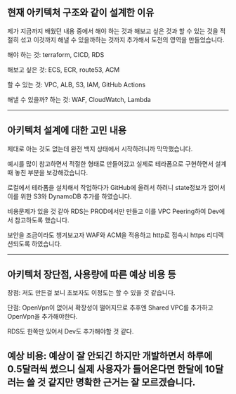 ## 현재 아키텍처 구조와 같이 설계한 이유
제가 지금까지 배웠던 내용 중에서 해야 하는 것과 해보고 싶은 것과 할 수 있는 것을 적절히 섞고 이것까지 해낼 수 있을까하는 것까지 추가해서 도전의 영역을 만들었습니다.

해야 하는 것: terraform, CICD, RDS

해보고 싶은 것: ECS, ECR, route53, ACM

할 수 있는 것: VPC, ALB, S3, IAM, GitHub Actions

해낼 수 있을까? 하는 것: WAF, CloudWatch, Lambda

---
## 아키텍처 설계에 대한 고민 내용
제대로 아는 것도 없는데 완전 백지 상태에서 시작하려니까 막막했습니다.

예시를 많이 참고하면서 적절한 형태로 만들어갔고 실제로 테라폼으로 구현하면서 설계 때 놓친 부분을 보강해갔습니다.

로컬에서 테라폼을 설치해서 작업하다가 GitHub에 올려서 하려니 state정보가 없어서 이를 위한 S3와 DynamoDB 추가를 하였습니다.

비용문제가 있을 것 같아 RDS는 PROD에서만 만들고 이를 VPC Peering하여 Dev에서 참고하도록 했습니다.

보안을 조금이라도 챙겨보고자 WAF와 ACM을 적용하고 http로 접속시 https 리디렉션되도록 하였습니다.

---
## 아키텍처 장단점, 사용량에 따른 예상 비용 등
장점: 저도 만든걸 보니 초보자도 이정도는 할 수 있을 것 같습니다.

단점: OpenVpn이 없어서 확장성이 떨어지므로 추후엔 Shared VPC를 추가하고 OpenVpn을 추가해야한다.

RDS도 한쪽만 있어서 Dev도 추가해야할 것 같다.

예상 비용: 예상이 잘 안되긴 하지만 개발하면서 하루에 0.5달러씩 썼으니 실제 사용자가 들어온다면 한달에 10달러는 쓸 것 같지만 명확한 근거는 잘 모르겠습니다.
---
